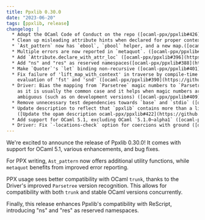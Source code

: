 ```yaml
---
title: Ppxlib 0.30.0
date: "2023-06-20"
tags: [ppxlib, release]
changelog: |
  * Adopt the OCaml Code of Conduct on the repo ([ocaml-ppx/ppxlib#426](https://github.com/ocaml-ppx/ppxlib/pull/426 - [429 Too Many Requests]), @pitag-ha)
  * Clean up misleading attribute hints when declared for proper context. ([ocaml-ppx/ppxlib#425](https://github.com/ocaml-ppx/ppxlib/pull/425 - [429 Too Many Requests]), @ceastlund)
  * `Ast_pattern` now has `ebool`, `pbool` helper, and a new map.([ocaml-ppx/ppxlib#402](https://github.com/ocaml-ppx/ppxlib/pull/402 - [429 Too Many Requests]), @Burnleydev1)
  * Multiple errors are now reported in `metaquot`. ([ocaml-ppx/ppxlib#397](https://github.com/ocaml-ppx/ppxlib/pull/397), @Burnleydev1)
  * Add `Attribute.declare_with_attr_loc` ([ocaml-ppx/ppxlib#396](https://github.com/ocaml-ppx/ppxlib/pull/396), @dvulakh)
  * Add "ns" and "res" as reserved namespaces([ocaml-ppx/ppxlib#388](https://github.com/ocaml-ppx/ppxlib/pull/388 - [429 Too Many Requests]), @davesnx)
  * Make `Quoter`'s `let` binding non-recursive ([ocaml-ppx/ppxlib#401](https://github.com/ocaml-ppx/ppxlib/pull/401 - [429 Too Many Requests]), @sim642)
  * Fix failure of 'lift_map_with_context' in traverse by compile-time
    evaluation of 'fst' and 'snd' ([ocaml-ppx/ppxlib#390](https://github.com/ocaml-ppx/ppxlib/pull/390), @smuenzel)
  * Driver: Bias the mapping from `Parsetree` magic numbers to `Parsetree` versions towards the current version,
    as it is usually the common case and it helps when magic numbers are
    ambiguous (such as on development versions) ([ocaml-ppx/ppxlib#409](https://github.com/ocaml-ppx/ppxlib/pull/409 - [429 Too Many Requests]), @shym)
  * Remove unnecessary test dependencies towards `base` and `stdio` ([ocaml-ppx/ppxlib#421](https://github.com/ocaml-ppx/ppxlib/pull/421), @kit-ty-kate)
  * Update description to reflect that `ppxlib` contains more than a library
    ([Update the opam description ocaml-ppx/ppxlib#422](https://github.com/ocaml-ppx/ppxlib/pull/422 - [429 Too Many Requests]), @pitag-ha)
  * Add support for OCaml 5.1, excluding OCaml `5.1.0~alpha1` ([ocaml-ppx/ppxlib#428](https://github.com/ocaml-ppx/ppxlib/pull/428 - [429 Too Many Requests]), @shym, @Octachron , @pitag-ha, @panglesd)
  * Driver: Fix `-locations-check` option for coercions with ground ([ocaml-ppx/ppxlib#428](https://github.com/ocaml-ppx/ppxlib/pull/428 - [429 Too Many Requests]), @Octachron)
---
```



We're excited to announce the release of Ppxlib 0.30.0! It comes with support for OCaml 5.1, various enhancements, and bug fixes.

For PPX writing, `Ast_pattern` now offers additional utility functions, while `metaquot` benefits from improved error reporting.

PPX usage sees better compatibility with OCaml `trunk`, thanks to the Driver's improved `Parsetree` version recognition. This allows for compatibility with both `trunk` and stable OCaml versions concurrently.

Finally, this release enhances Ppxlib's compatibility with ReScript, introducing "ns" and "res" as reserved namespaces.
